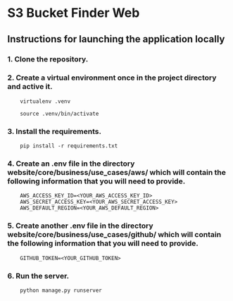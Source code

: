 # S3 Bucket Finder Web

## Instructions for launching the application locally

### 1. Clone the repository.

### 2. Create a virtual environment once in the project directory and active it.

```
    virtualenv .venv
```

```
    source .venv/bin/activate
```

### 3. Install the requirements.

```
    pip install -r requirements.txt
```

### 4. Create an .env file in the directory website/core/business/use_cases/aws/ which will contain the following information that you will need to provide.

```
    AWS_ACCESS_KEY_ID=<YOUR_AWS_ACCESS_KEY_ID>
    AWS_SECRET_ACCESS_KEY=<YOUR_AWS_SECRET_ACCESS_KEY>
    AWS_DEFAULT_REGION=<YOUR_AWS_DEFAULT_REGION>
```

### 5. Create another .env file in the directory website/core/business/use_cases/github/ which will contain the following information that you will need to provide.

```
    GITHUB_TOKEN=<YOUR_GITHUB_TOKEN>
```

### 6. Run the server.

```
    python manage.py runserver
```
